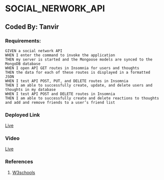 
# SOCIAL_NERWORK_API

## Coded By: Tanvir

### Requirements:


```
GIVEN a social network API
WHEN I enter the command to invoke the application
THEN my server is started and the Mongoose models are synced to the MongoDB database
WHEN I open API GET routes in Insomnia for users and thoughts
THEN the data for each of these routes is displayed in a formatted JSON
WHEN I test API POST, PUT, and DELETE routes in Insomnia
THEN I am able to successfully create, update, and delete users and thoughts in my database
WHEN I test API POST and DELETE routes in Insomnia
THEN I am able to successfully create and delete reactions to thoughts and add and remove friends to a user’s friend list
```

### Deployed Link
[Live](https://github.com/Tanvirpi/Social-Network-API)


### Video

[Live](https://drive.google.com/file/d/1KMNVmTiTr0GP1bO1DTtHqFo-F0Nsv_YV/view)


### References
1. [W3schools](https://www.w3schools.com/)



